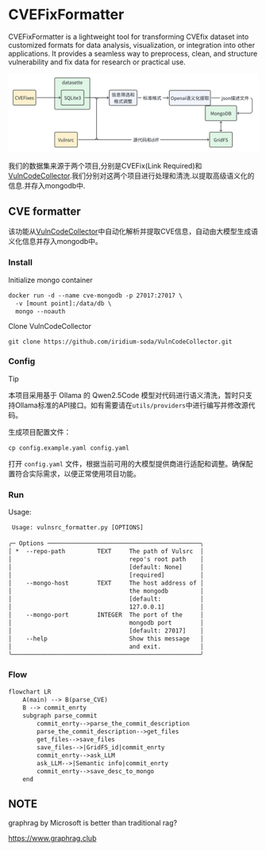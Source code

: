 # CVEFixFormatter

CVEFixFormatter is a lightweight tool for transforming CVEfix dataset into customized formats for data analysis, visualization, or integration into other applications. It provides a seamless way to preprocess, clean, and structure vulnerability and fix data for research or practical use.

![alt text](image.png)

我们的数据集来源于两个项目,分别是CVEFix(Link Required)和[VulnCodeCollector](https://github.com/iridium-soda/VulnCodeCollector).我们分别对这两个项目进行处理和清洗.以提取高级语义化的信息.并存入mongodb中.

## CVE formatter

该功能从[VulnCodeCollector](https://github.com/iridium-soda/VulnCodeCollector)中自动化解析并提取CVE信息，自动由大模型生成语义化信息并存入mongodb中。

### Install

Initialize mongo container

```shell
docker run -d --name cve-mongodb -p 27017:27017 \
  -v [mount point]:/data/db \
  mongo --noauth
```

Clone VulnCodeCollector

```shell
git clone https://github.com/iridium-soda/VulnCodeCollector.git
```

### Config

> [!tip]  
> 本项目采用基于 Ollama 的 Qwen2.5Code 模型对代码进行语义清洗，暂时只支持Ollama标准的API接口。如有需要请在`utils/providers`中进行编写并修改源代码。

生成项目配置文件：

```shell
cp config.example.yaml config.yaml
```

打开 `config.yaml` 文件，根据当前可用的大模型提供商进行适配和调整。确保配置符合实际需求，以便正常使用项目功能。

### Run

Usage:

```plaintext
 Usage: vulnsrc_formatter.py [OPTIONS]                 
                                                       
╭─ Options ───────────────────────────────────────────╮
│ *  --repo-path         TEXT     The path of Vulsrc  │
│                                 repo's root path    │
│                                 [default: None]     │
│                                 [required]          │
│    --mongo-host        TEXT     The host address of │
│                                 the mongodb         │
│                                 [default:           │
│                                 127.0.0.1]          │
│    --mongo-port        INTEGER  The port of the     │
│                                 mongodb port        │
│                                 [default: 27017]    │
│    --help                       Show this message   │
│                                 and exit.           │
╰─────────────────────────────────────────────────────╯
```

### Flow

```mermaid
flowchart LR
    A(main) --> B(parse_CVE)
    B --> commit_enrty
    subgraph parse_commit 
        commit_enrty-->parse_the_commit_description
        parse_the_commit_description-->get_files
        get_files-->save_files
        save_files-->|GridFS_id|commit_enrty
        commit_enrty-->ask_LLM
        ask_LLM-->|Semantic info|commit_enrty
        commit_enrty-->save_desc_to_mongo
    end
```

## NOTE

graphrag by Microsoft is better than traditional rag?

<https://www.graphrag.club>
